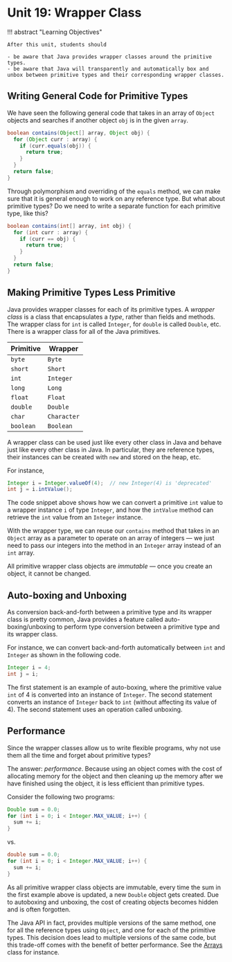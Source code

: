 # Unit 19: Wrapper Class

!!! abstract "Learning Objectives"

    After this unit, students should

    - be aware that Java provides wrapper classes around the primitive types.
    - be aware that Java will transparently and automatically box and unbox between primitive types and their corresponding wrapper classes.

## Writing General Code for Primitive Types

We have seen the following general code that takes in an array of `Object` objects and searches if another object `obj` is in the given `array`.

```Java title="contains v0.1 (with Polymorphism)"
boolean contains(Object[] array, Object obj) {
  for (Object curr : array) {
    if (curr.equals(obj)) {
      return true;
    }
  }
  return false;
}
```

Through polymorphism and overriding of the `equals` method, we can make sure that it is general enough to work on any reference type.  But what about primitive types?  Do we need to write a separate function for each primitive type, like this?

```Java title="contains v0.4 (for int)"
boolean contains(int[] array, int obj) {
  for (int curr : array) {
    if (curr == obj) {
      return true;
    }
  }
  return false;
}
```

## Making Primitive Types Less Primitive

Java provides wrapper classes for each of its primitive types.  A _wrapper class_ is a class that encapsulates a _type_, rather than fields and methods.  The wrapper class for `int` is called `Integer`, for `double` is called `Double`, etc. There is a wrapper class for all of the Java primitives.

| Primitive | Wrapper     |
|-----------|-------------|
| `byte`    | `Byte`      |
| `short`   | `Short`     |
| `int`     | `Integer`   |
| `long`    | `Long`      |
| `float`   | `Float`     |
| `double`  | `Double`    |
| `char`    | `Character` |
| `boolean` | `Boolean`   |

 A wrapper class can be used just like every other class in Java and behave just like every other class in Java.  In particular, they are reference types, their instances can be created with `new` and stored on the heap, etc.  

For instance,
```java
Integer i = Integer.valueOf(4);  // new Integer(4) is 'deprecated'
int j = i.intValue();
```

The code snippet above shows how we can convert a primitive `int` value to a wrapper instance `i` of type `Integer`, and how the `intValue` method can retrieve the `int` value from an `Integer` instance.  

With the wrapper type, we can reuse our `contains` method that takes in an `Object` array as a parameter to operate on an array of integers &mdash; we just need to pass our integers into the method in an `Integer` array instead of an `int` array.

All primitive wrapper class objects are _immutable_ &mdash; once you create an object, it cannot be changed.



## Auto-boxing and Unboxing

As conversion back-and-forth between a primitive type and its wrapper class is pretty common, Java provides a feature called auto-boxing/unboxing to perform type conversion between a primitive type and its wrapper class.

For instance, we can convert back-and-forth automatically between `int` and `Integer` as shown in the following code.

```java
Integer i = 4;
int j = i;
```

The first statement is an example of auto-boxing, where the primitive value `int` of 4 is converted into an instance of `Integer`.  The second statement converts an instance of `Integer` back to `int` (without affecting its value of 4).  The second statement uses an operation called unboxing.

## Performance

Since the wrapper classes allow us to write flexible programs, why not use them all the time and forget about primitive types?

The answer: _performance_. Because using an object comes with the cost of allocating memory for the object and then cleaning up the memory after we have finished using the object, it is less efficient than primitive types.   

Consider the following two programs:

```Java
Double sum = 0.0;
for (int i = 0; i < Integer.MAX_VALUE; i++) {
  sum += i;
}
```

vs.

```Java
double sum = 0.0;
for (int i = 0; i < Integer.MAX_VALUE; i++) {
  sum += i;
}
```

As all primitive wrapper class objects are immutable, every time the sum in the first example above is updated, a new `Double` object gets created. Due to autoboxing and unboxing, the cost of creating objects becomes hidden and is often forgotten.

The Java API in fact, provides multiple versions of the same method, one for all the reference types using `Object`, and one for each of the primitive types.  This decision does lead to multiple versions of the same code, but this trade-off comes with the benefit of better performance.  See the [Arrays](https://docs.oracle.com/en/java/javase/21/docs/api/java.base/java/util/Arrays.html) class for instance.
